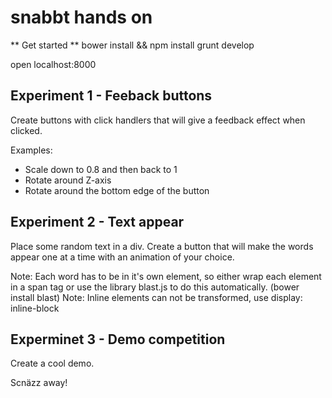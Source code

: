 # snabbt hands on

** Get started **
bower install && npm install
grunt develop

open localhost:8000

## Experiment 1 - Feeback buttons

Create buttons with click handlers that will give a feedback effect when clicked.

Examples:

 - Scale down to 0.8 and then back to 1
 - Rotate around Z-axis
 - Rotate around the bottom edge of the button

## Experiment 2 - Text appear

Place some random text in a div. Create a button that will make the words appear one at a time with an animation of your choice.

Note: Each word has to be in it's own element, so either wrap each element in a span tag or use the library blast.js to do this automatically. (bower install blast)
Note: Inline elements can not be transformed, use display: inline-block

##  Experminet 3 - Demo competition

Create a cool demo.

Scnäzz away!



